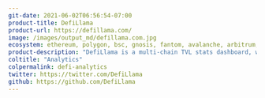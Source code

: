 ```yaml
---
git-date: 2021-06-02T06:56:54-07:00
product-title: DefiLlama
product-url: https://defillama.com/
image: /images/output_md/defillama.com.jpg
ecosystem: ethereum, polygon, bsc, gnosis, fantom, avalanche, arbitrum, optimism, gnosis, solana, canto
product-description: "DefiLlama is a multi-chain TVL stats dashboard, where data connectors contributed and maintained by a community"
coltitle: "Analytics"
colpermalink: defi-analytics
twitter: https://twitter.com/DefiLlama
github: https://github.com/DefiLlama
---
```


